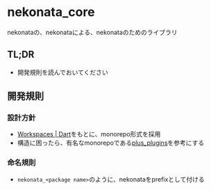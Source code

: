 # nekonata_core

nekonataの、nekonataによる、nekonataのためのライブラリ

## TL;DR

- 開発規則を読んでおいてください

## 開発規則

### 設計方針

- [Workspaces | Dart](https://dart.dev/tools/pub/workspaces)をもとに、monorepo形式を採用
- 構造に困ったら、有名なmonorepoである[plus\_plugins](https://github.com/fluttercommunity/plus_plugins/tree/main)を参考にする

### 命名規則

- `nekonata_<package name>`のように、nekonataをprefixとして付ける
